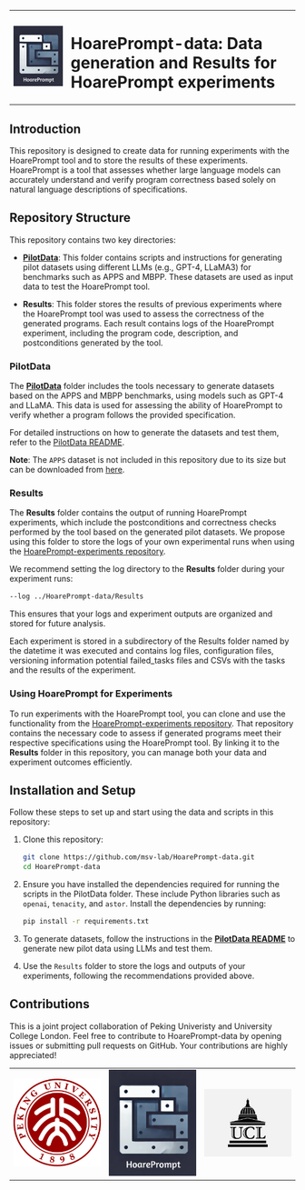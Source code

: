 
<table>
  <tr>
    <td style="width: 20%; text-align: center;">
      <img src="./assets/HoarePrompt_logo.png" alt="HoarePrompt Logo" width="100"/>
    </td>
    <td style="width: 80%; text-align: left;">
      <h1>HoarePrompt-data: Data generation and Results for HoarePrompt experiments</h1>
    </td>
  </tr>
</table>


## Introduction

This repository is designed to create data for running experiments with the HoarePrompt tool and to store the results of these experiments. HoarePrompt is a tool that assesses whether large language models can accurately understand and verify program correctness based solely on natural language descriptions of specifications.

## Repository Structure

This repository contains two key directories:

- **[PilotData](./PilotData)**: This folder contains scripts and instructions for generating pilot datasets using different LLMs (e.g., GPT-4, LLaMA3) for benchmarks such as APPS and MBPP. These datasets are used as input data to test the HoarePrompt tool.
  
- **Results**: This folder stores the results of previous experiments where the HoarePrompt tool was used to assess the correctness of the generated programs. Each result contains logs of the HoarePrompt experiment, including the program code, description, and postconditions generated by the tool.

### PilotData

The **[PilotData](./PilotData)** folder includes the tools necessary to generate datasets based on the APPS and MBPP benchmarks, using models such as GPT-4 and LLaMA. This data is used for assessing the ability of HoarePrompt to verify whether a program follows the provided specification. 

For detailed instructions on how to generate the datasets and test them, refer to the [PilotData README](./PilotData/README.md).

**Note**: The `APPS` dataset is not included in this repository due to its size but can be downloaded from [here](https://github.com/hendrycks/apps).

### Results

The **Results** folder contains the output of running HoarePrompt experiments, which include the postconditions and correctness checks performed by the tool based on the generated pilot datasets. We propose using this folder to store the logs of your own experimental runs when using the [HoarePrompt-experiments repository](https://github.com/msv-lab/HoarePrompt-experiments). 

We recommend setting the log directory to the **Results** folder during your experiment runs:
```bash
--log ../HoarePrompt-data/Results
```
This ensures that your logs and experiment outputs are organized and stored for future analysis.

Each experiment is stored in a subdirectory of the Results folder named by the datetime it was executed and contains log files, configuration files, versioning information potential failed_tasks files and CSVs with the tasks and the results of the experiment.

### Using HoarePrompt for Experiments

To run experiments with the HoarePrompt tool, you can clone and use the functionality from the [HoarePrompt-experiments repository](https://github.com/msv-lab/HoarePrompt-experiments). That repository contains the necessary code to assess if generated programs meet their respective specifications using the HoarePrompt tool. By linking it to the **Results** folder in this repository, you can manage both your data and experiment outcomes efficiently.

## Installation and Setup

Follow these steps to set up and start using the data and scripts in this repository:

1. Clone this repository:
   ```bash
   git clone https://github.com/msv-lab/HoarePrompt-data.git
   cd HoarePrompt-data
   ```

2. Ensure you have installed the dependencies required for running the scripts in the PilotData folder. These include Python libraries such as `openai`, `tenacity`, and `astor`. Install the dependencies by running:
   ```bash
   pip install -r requirements.txt
   ```

3. To generate datasets, follow the instructions in the **[PilotData README](./PilotData/README.md)** to generate new pilot data using LLMs and test them.

4. Use the `Results` folder to store the logs and outputs of your experiments, following the recommendations provided above.
  
## Contributions
This is a joint project collaboration of Peking Univeristy and University College London.
Feel free to contribute to HoarePrompt-data by opening issues or submitting pull requests on GitHub. Your contributions are highly appreciated!

<table>
  <tr>
    <td style="text-align: center;">
      <img src="./assets/PKU.png" alt="Image 1" width="300"/>
    </td>
    <td style="text-align: center;">
      <img src="./assets/HoarePrompt_logo.png" alt="Image 2" width="300"/>
    </td>
    <td style="text-align: center;">
      <img src="./assets/UCL.png" alt="Image 3" width="300"/>
    </td>
  </tr>
</table>